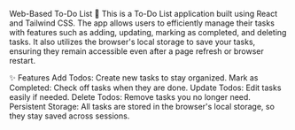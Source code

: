 Web-Based To-Do List 📝
This is a To-Do List application built using React and Tailwind CSS. The app allows users to efficiently manage their tasks with features such as adding, updating, marking as completed, and deleting tasks. It also utilizes the browser's local storage to save your tasks, ensuring they remain accessible even after a page refresh or browser restart.

✨ Features
Add Todos: Create new tasks to stay organized.
Mark as Completed: Check off tasks when they are done.
Update Todos: Edit tasks easily if needed.
Delete Todos: Remove tasks you no longer need.
Persistent Storage: All tasks are stored in the browser's local storage, so they stay saved across sessions.
